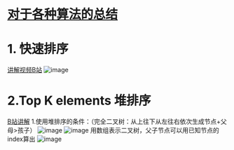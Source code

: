# [对于各种算法的总结](https://leetcode-cn.com/problems/kth-largest-element-in-an-array/solution/ge-chong-pai-xu-suan-fa-tu-xie-zong-jie-by-ke-ai-x/)
# 1. 快速排序
[讲解视频B站](https://www.bilibili.com/video/BV1at411T75o?from=search&seid=9636167989300706984)
 ![image](https://user-images.githubusercontent.com/77591939/111845773-e8ce9480-88db-11eb-939e-e0acde3127e9.png)
# 2.Top K elements 堆排序
[B站讲解](https://www.bilibili.com/video/BV1Eb41147dK?from=search&seid=8309990242936887539)
1.使用堆排序的条件：（完全二叉树：从上往下从左往右依次生成节点+父母>孩子）
![image](https://user-images.githubusercontent.com/77591939/111889080-97e09e00-89b8-11eb-8424-ff4dd362fefe.png)
![image](https://user-images.githubusercontent.com/77591939/111889102-bfd00180-89b8-11eb-9741-05d781c664ab.png)
用数组表示二叉树，父子节点可以用已知节点的index算出
![image](https://user-images.githubusercontent.com/77591939/111889240-20ac0980-89ba-11eb-8191-64eb8c929dce.png)


